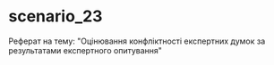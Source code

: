 # scenario_23
Реферат на тему: "Оцінювання конфліктності експертних думок за результатами експертного опитування"
